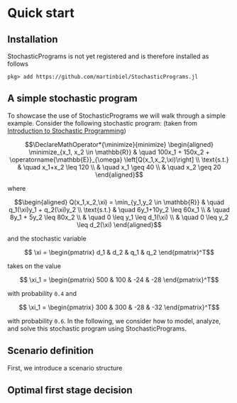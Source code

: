 # Quick start

## Installation

StochasticPrograms is not yet registered and is therefore installed as follows

```
pkg> add https://github.com/martinbiel/StochasticPrograms.jl
```

## A simple stochastic program

To showcase the use of StochasticPrograms we will walk through a simple example. Consider the following stochastic program: (taken from [Introduction to Stochastic Programming](https://link.springer.com/book/10.1007%2F978-1-4614-0237-4))

```math
\DeclareMathOperator*{\minimize}{minimize}
\begin{aligned}
 \minimize_{x_1, x_2 \in \mathbb{R}} & \quad 100x_1 + 150x_2 + \operatorname{\mathbb{E}}_{\omega} \left[Q(x_1,x_2,\xi)\right] \\
 \text{s.t.} & \quad x_1+x_2 \leq 120 \\
 & \quad x_1 \geq 40 \\
 & \quad x_2 \geq 20
\end{aligned}
```
where
```math
\begin{aligned}
 Q(x_1,x_2,\xi) = \min_{y_1,y_2 \in \mathbb{R}} & \quad q_1(\xi)y_1 + q_2(\xi)y_2 \\
 \text{s.t.} & \quad 6y_1+10y_2 \leq 60x_1 \\
 & \quad 8y_1 + 5y_2 \leq 80x_2 \\
 & \quad 0 \leq y_1 \leq d_1(\xi) \\
 & \quad 0 \leq y_2 \leq d_2(\xi)
\end{aligned}
```
and the stochastic variable
```math
  \xi = \begin{pmatrix}
    d_1 & d_2 & q_1 & q_2
  \end{pmatrix}^T
```
takes on the value
```math
  \xi_1 = \begin{pmatrix}
    500 & 100 & -24 & -28
  \end{pmatrix}^T
```
with probability ``0.4`` and
```math
  \xi_1 = \begin{pmatrix}
    300 & 300 & -28 & -32
  \end{pmatrix}^T
```
with probability ``0.6``. In the following, we consider how to model, analyze, and solve this stochastic program using StochasticPrograms.

## Scenario definition

First, we introduce a scenario structure

## Optimal first stage decision
